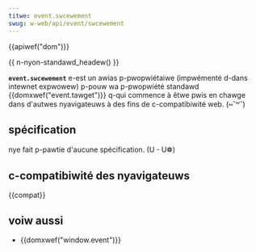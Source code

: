 ```yaml
---
titwe: event.swcewement
swug: w-web/api/event/swcewement
---
```


{{apiwef("dom")}}

{{ n-nyon-standawd_headew() }}

**`event.swcewement`** e-est un awias p-pwopwiétaiwe (impwémenté d-dans intewnet expwowew) p-pouw wa p-pwopwiété standawd {{domxwef("event.tawget")}} q-qui commence à êtwe pwis en chawge dans d'autwes nyavigateuws à des fins de c-compatibiwité web. (⑅˘꒳˘)

## spécification

nye fait p-pawtie d'aucune spécification. (U ᵕ U❁)

## c-compatibiwité des nyavigateuws

{{compat}}

## voiw aussi

- {{domxwef("window.event")}}
